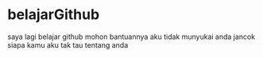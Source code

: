 # belajarGithub
saya lagi belajar github mohon bantuannya
aku tidak munyukai anda jancok
siapa kamu
aku tak tau tentang anda
